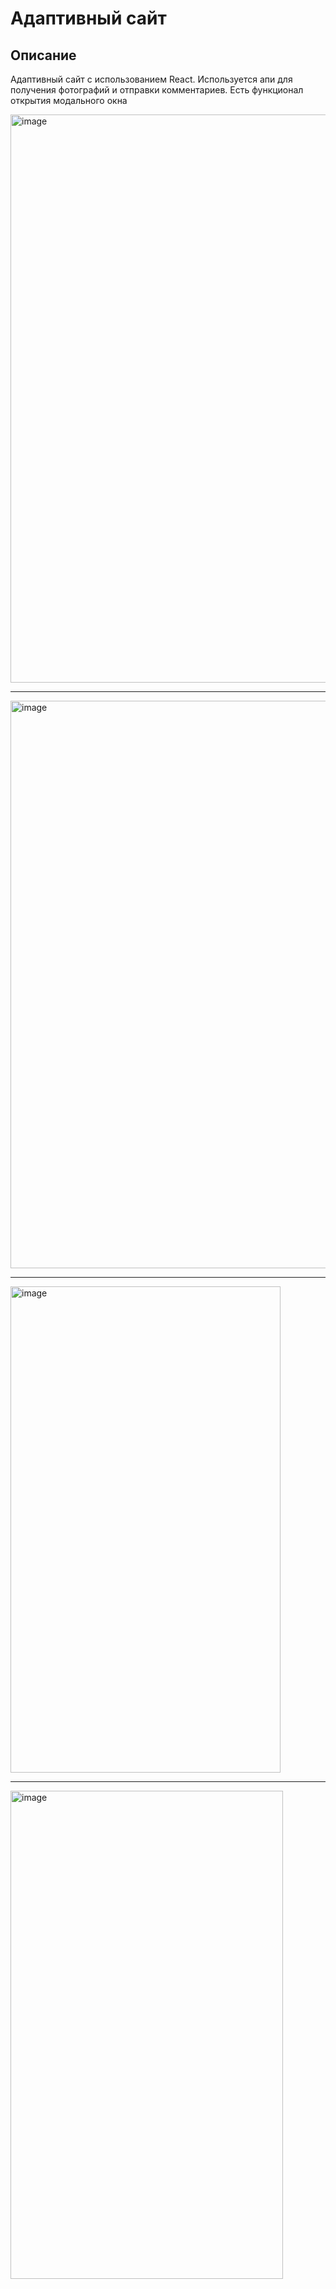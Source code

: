 # Адаптивный сайт 

## Описание
Адаптивный сайт с использованием React. Используется апи для получения фотографий и отправки комментариев. Есть функционал открытия модального окна

<img width="1903" height="909" alt="image" src="https://github.com/user-attachments/assets/9f7f0567-1814-469d-9695-64c2a2379aca" />

---

<img width="1919" height="908" alt="image" src="https://github.com/user-attachments/assets/9a7165e6-266c-480e-bd27-00ddef6427ab" />

---

<img width="432" height="778" alt="image" src="https://github.com/user-attachments/assets/21ba6a0c-6478-4b93-9581-baeb8ad3cf3e" />

---

<img width="436" height="781" alt="image" src="https://github.com/user-attachments/assets/95008e95-cb26-4a33-b24d-ba8304712d16" />
